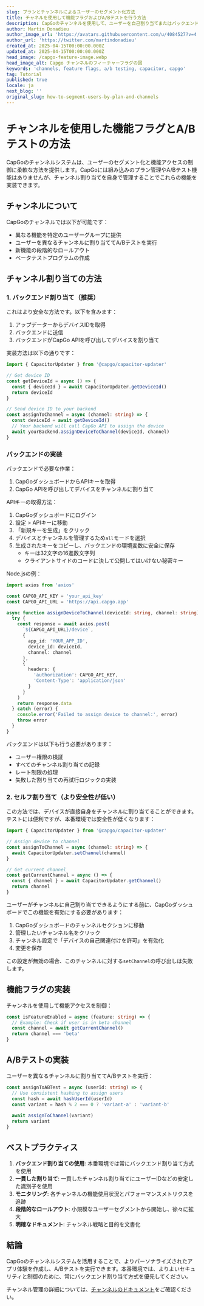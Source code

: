 ```yaml
---
slug: プランとチャンネルによるユーザーのセグメント化方法
title: チャネルを使用して機能フラグおよびA/Bテストを行う方法
description: CapGoのチャンネルを使用して、ユーザーを自己割り当てまたはバックエンドを使用して、機能フラグやA/Bテストを行う方法を学びましょう
author: Martin Donadieu
author_image_url: 'https://avatars.githubusercontent.com/u/4084527?v=4'
author_url: 'https://twitter.com/martindonadieu'
created_at: 2025-04-15T00:00:00.000Z
updated_at: 2025-04-15T00:00:00.000Z
head_image: /capgo-feature-image.webp
head_image_alt: Capgo チャンネルのフィーチャーフラグの図
keywords: 'channels, feature flags, a/b testing, capacitor, capgo'
tag: Tutorial
published: true
locale: ja
next_blog: ''
original_slug: how-to-segment-users-by-plan-and-channels
---
```

# チャンネルを使用した機能フラグとA/Bテストの方法

CapGoのチャンネルシステムは、ユーザーのセグメント化と機能アクセスの制御に柔軟な方法を提供します。CapGoには組み込みのプラン管理やA/Bテスト機能はありませんが、チャンネル割り当てを自身で管理することでこれらの機能を実装できます。

## チャンネルについて

CapGoのチャンネルでは以下が可能です：
- 異なる機能を特定のユーザーグループに提供
- ユーザーを異なるチャンネルに割り当ててA/Bテストを実行
- 新機能の段階的なロールアウト
- ベータテストプログラムの作成

## チャンネル割り当ての方法

### 1. バックエンド割り当て（推奨）

これはより安全な方法です。以下を含みます：
1. アップデーターからデバイスIDを取得
2. バックエンドに送信
3. バックエンドがCapGo APIを呼び出してデバイスを割り当て

実装方法は以下の通りです：

```typescript
import { CapacitorUpdater } from '@capgo/capacitor-updater'

// Get device ID
const getDeviceId = async () => {
  const { deviceId } = await CapacitorUpdater.getDeviceId()
  return deviceId
}

// Send device ID to your backend
const assignToChannel = async (channel: string) => {
  const deviceId = await getDeviceId()
  // Your backend will call CapGo API to assign the device
  await yourBackend.assignDeviceToChannel(deviceId, channel)
}
```

### バックエンドの実装

バックエンドで必要な作業：
1. CapGoダッシュボードからAPIキーを取得
2. CapGo APIを呼び出してデバイスをチャンネルに割り当て

APIキーの取得方法：
1. CapGoダッシュボードにログイン
2. 設定 > APIキーに移動
3. 「新規キーを生成」をクリック
4. デバイスとチャンネルを管理するため`all`モードを選択
5. 生成されたキーをコピーし、バックエンドの環境変数に安全に保存
   - キーは32文字の16進数文字列
   - クライアントサイドのコードに決して公開してはいけない秘密キー

Node.jsの例：

```typescript
import axios from 'axios'

const CAPGO_API_KEY = 'your_api_key'
const CAPGO_API_URL = 'https://api.capgo.app'

async function assignDeviceToChannel(deviceId: string, channel: string) {
  try {
    const response = await axios.post(
      `${CAPGO_API_URL}/device`,
      {
        app_id: 'YOUR_APP_ID',
        device_id: deviceId,
        channel: channel
      },
      {
        headers: {
          'authorization': CAPGO_API_KEY,
          'Content-Type': 'application/json'
        }
      }
    )
    return response.data
  } catch (error) {
    console.error('Failed to assign device to channel:', error)
    throw error
  }
}
```

バックエンドは以下も行う必要があります：
- ユーザー権限の検証
- すべてのチャンネル割り当ての記録
- レート制限の処理
- 失敗した割り当ての再試行ロジックの実装

### 2. セルフ割り当て（より安全性が低い）

この方法では、デバイスが直接自身をチャンネルに割り当てることができます。テストには便利ですが、本番環境では安全性が低くなります：

```typescript
import { CapacitorUpdater } from '@capgo/capacitor-updater'

// Assign device to channel
const assignToChannel = async (channel: string) => {
  await CapacitorUpdater.setChannel(channel)
}

// Get current channel
const getCurrentChannel = async () => {
  const { channel } = await CapacitorUpdater.getChannel()
  return channel
}
```

ユーザーがチャンネルに自己割り当てできるようにする前に、CapGoダッシュボードでこの機能を有効にする必要があります：

1. CapGoダッシュボードのチャンネルセクションに移動
2. 管理したいチャンネル名をクリック
3. チャンネル設定で「デバイスの自己関連付けを許可」を有効化
4. 変更を保存

この設定が無効の場合、このチャンネルに対する`setChannel`の呼び出しは失敗します。

## 機能フラグの実装

チャンネルを使用して機能アクセスを制御：

```typescript
const isFeatureEnabled = async (feature: string) => {
  // Example: Check if user is in beta channel
  const channel = await getCurrentChannel()
  return channel === 'beta'
}
```

## A/Bテストの実装

ユーザーを異なるチャンネルに割り当ててA/Bテストを実行：

```typescript
const assignToABTest = async (userId: string) => {
  // Use consistent hashing to assign users
  const hash = await hashUserId(userId)
  const variant = hash % 2 === 0 ? 'variant-a' : 'variant-b'
  
  await assignToChannel(variant)
  return variant
}
```

## ベストプラクティス

1. **バックエンド割り当ての使用**: 本番環境では常にバックエンド割り当て方式を使用
2. **一貫した割り当て**: 一貫したチャンネル割り当てにユーザーIDなどの安定した識別子を使用
3. **モニタリング**: 各チャンネルの機能使用状況とパフォーマンスメトリクスを追跡
4. **段階的なロールアウト**: 小規模なユーザーセグメントから開始し、徐々に拡大
5. **明確なドキュメント**: チャンネル戦略と目的を文書化

## 結論

CapGoのチャンネルシステムを活用することで、よりパーソナライズされたアプリ体験を作成し、A/Bテストを実行できます。本番環境では、よりよいセキュリティと制御のために、常にバックエンド割り当て方式を優先してください。

チャンネル管理の詳細については、[チャンネルのドキュメント](/docs/live-updates/channels/)をご確認ください。
